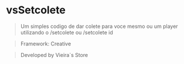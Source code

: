 # vsSetcolete

> Um simples codigo de dar colete para voce mesmo ou um player utilizando o /setcolete ou /setcolete id

> Framework: Creative

> Developed by Vieira`s Store
